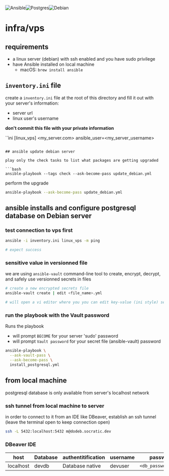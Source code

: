 ![Ansible](https://img.shields.io/badge/ansible-%231A1918.svg?style=for-the-badge&logo=ansible&logoColor=white)![Postgres](https://img.shields.io/badge/postgres-%23316192.svg?style=for-the-badge&logo=postgresql&logoColor=white)![Debian](https://img.shields.io/badge/Debian-D70A53?style=for-the-badge&logo=debian&logoColor=white)

# infra/vps

## requirements

- a linux server (debian) with ssh enabled and you have sudo privilege
- have Ansible installed on local machine
  - macOS: `brew install ansible`

## `inventory.ini` file

create a `inventory.ini` file at the root of this directory
and fill it out with your server's information:

- server url
- linux user's username

__don't commit this file with your private information__

``ìni
[linux_vps]
<my_server.com> ansible_user=<my_server_username>

```

## ansible update debian server

play only the check tasks to list what packages are getting upgraded

```bash
ansible-playbook --tags check --ask-become-pass update_debian.yml
```

perform the upgrade

```bash
ansible-playbook --ask-become-pass update_debian.yml
```

## ansible installs and configure postgresql database on Debian server

### test connection to vps first

```bash
ansible -i inventory.ini linux_vps -m ping

# expect success
```

### sensitive value in versionned file

we are using `ansible-vault` command-line tool to create, encrypt, decrypt, and
safely use versionned secrets in files

```bash
# create a new encrypted secrets file
ansible-vault create | edit <file_name>.yml

# will open a vi editor where you you can edit key-value (ini style) secrets
```

### run the playbook with the Vault password

Runs the playbook

- will prompt `BECOME` for your server 'sudo' password
- will prompt `Vault password` for your secret file (ansible-vault) password

```bash
ansible-playbook \
  --ask-vault-pass \
  --ask-become-pass \
  install_postgresql.yml
```

## from local machine

postgresql database is only available from server's localhost network

### ssh tunnel from local machine to server

in order to connect to it from an IDE like DBeaver, establish an ssh tunnel
(leave the terminal open to keep connection open)

```bash
ssh -L 5432:localhost:5432 m@dodeb.socratic.dev
```

### DBeaver IDE

| host      | Database | authentitification | username | password            |
| --------- | -------- | ------------------ | -------- | ------------------- |
| localhost | devdb    | Database native    | devuser  | `<db_password.yml>` |
